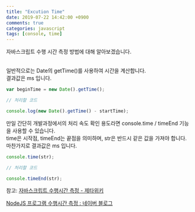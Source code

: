 ```yaml
---
title: "Excution Time"
date: 2019-07-22 14:42:00 +0900
comments: true
categories: javascript
tags: [console, time]
---
```



자바스크립트 수행 시간 측정 방법에 대해 알아보겠습니다.<br><br>

일반적으로는 Date의 getTime()를 사용하여 시간을 계산합니다.<br>
결과값은 ms 입니다.

```js
var beginTime = new Date().getTime();

// 처리할 코드

console.log(new Date().getTime() - startTime);
```


만일 간단히 개발과정에서의 처리 속도 확인 용도라면 console.time / timeEnd 기능을 사용할 수 있습니다.<br>
time은 시작점, timeEnd는 끝점을 의미하며, str은 반드시 같은 값을 가져야 합니다.<br>
마찬가지로 결과값은 ms 입니다.

```js
console.time(str);

// 처리할 코드

console.timeEnd(str);

```


참고:
[자바스크립트 수행시간 측정 - 제타위키](https://zetawiki.com/wiki/%EC%9E%90%EB%B0%94%EC%8A%A4%ED%81%AC%EB%A6%BD%ED%8A%B8_%EC%88%98%ED%96%89%EC%8B%9C%EA%B0%84_%EC%B8%A1%EC%A0%95)

[NodeJS 프로그램 수행시간 측정 : 네이버 블로그](http://blog.naver.com/PostView.nhn?blogId=deepplin&logNo=60203067634)
